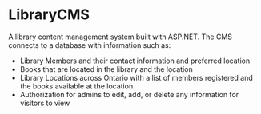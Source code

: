 # LibraryCMS


A library content management system built with ASP.NET. The CMS connects to a database with information such as:
   * Library Members and their contact information and preferred location
   * Books that are located in the library and the location
   * Library Locations across Ontario with a list of members registered and the books available at the location
   * Authorization for admins to edit, add, or delete any information for visitors to view

